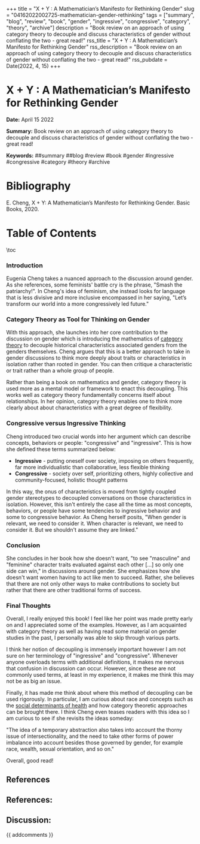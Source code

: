 +++
title = "X + Y : A Mathematician’s Manifesto for Rethinking Gender"
slug = "04162022002725-mathematician-gender-rethinking"
tags = ["summary", "blog", "review", "book", "gender", "ingressive", "congressive", "category", "theory", "archive"]
description = "Book review on an approach of using category theory to decouple and discuss characteristics of gender without conflating the two - great read!"
rss_title = "X + Y : A Mathematician’s Manifesto for Rethinking Gender"
rss_description = "Book review on an approach of using category theory to decouple and discuss characteristics of gender without conflating the two - great read!"
rss_pubdate = Date(2022, 4, 15)
+++



X + Y : A Mathematician’s Manifesto for Rethinking Gender
=========

**Date:** April 15 2022

**Summary:** Book review on an approach of using category theory to decouple and discuss characteristics of gender without conflating the two - great read!

**Keywords:** ##summary ##blog #review #book #gender #ingressive #congressive #category #theory #archive

Bibliography
==========

E. Cheng, X + Y: A Mathematician’s Manifesto for Rethinking Gender. Basic Books, 2020.

Table of Contents
=========

\toc

### Introduction

Eugenia Cheng takes a nuanced approach to the discussion around gender. As she references, some feminists' battle cry is the phrase, "Smash the patriarchy!". In Cheng's idea of feminism, she instead looks for language that is less divisive and more inclusive encompassed in her saying, "Let’s transform our world into a more congressively led future."

### Category Theory as Tool for Thinking on Gender

With this approach, she launches into her core contribution to the discussion on gender which is introducing the mathematics of [category theory](/11082021041951-category-theory-scientists.md) to decouple historical characteristics associated genders from the genders themselves. Cheng argues that this is a better approach to take in gender discussions to think more deeply about traits or characteristics in isolation rather than rooted in gender. You can then critique a characteristic or trait rather than a whole group of people.

Rather than being a book on mathematics and gender, category theory is used more as a mental model or framework to enact this decoupling. This works well as category theory fundamentally concerns itself about relationships. In her opinion, category theory enables one to think more clearly about about characteristics with a great degree of flexibility.

### Congressive versus Ingressive Thinking

Cheng introduced two crucial words into her argument which can describe concepts, behaviors or people: "congressive" and "ingressive". This is how she defined these terms summarized below:

  * **Ingressive** - putting oneself over society, imposing on others frequently, far more individualistic than collaborative, less flexible thinking
  * **Congressive** - society over self, prioritizing others, highly collective and community-focused, holistic thought patterns

In this way, the onus of characteristics is moved from tightly coupled gender stereotypes to decoupled conversations on those characteristics in isolation. However, this isn't entirely the case all the time as most concepts, behaviors, or people have some tendencies to ingressive behavior and some to congressive behavior. As Cheng herself posits, "When gender is relevant, we need to consider it. When character is relevant, we need to consider it.  But we shouldn't assume they are linked."

### Conclusion

She concludes in her book how she doesn't want, "to see "masculine" and "feminine" character traits evaluated against each other [...] so only one side can win," in discussions around gender. She emphasizes how she doesn't want women having to act like men to succeed. Rather, she believes that there are not only other ways to make contributions to society but rather that there are other traditional forms of success.

### Final Thoughts

Overall, I really enjoyed this book! I feel like her point was made pretty early on and I appreciated some of the examples. However, as I am acquainted with category theory as well as having read some material on gender studies in the past, I personally was able to skip through various parts.

I think her notion of decoupling is immensely important however I am not sure on her terminology of "ingressive" and "congressive". Whenever anyone overloads terms with additional definitions, it makes me nervous that confusion in discussion can occur. However, since these are not commonly used terms, at least in my experience, it makes me think this may not be as big an issue.

Finally, it has made me think about where this method of decoupling can be used rigorously. In particular, I am curious about race and concepts such as the [social determinants of health](/07112020161337-social-determinants-health.md) and how category theoretic approaches can be brought there. I think Cheng even teases readers with this idea so I am curious to see if she revisits the ideas someday:

"The idea of a temporary abstraction also takes into account the thorny issue of intersectionality, and the need to take other forms of power imbalance into account besides those governed by gender, for example race, wealth, sexual orientation, and so on."

Overall, good read!

## References

## References:
## Discussion: 

{{ addcomments }}
